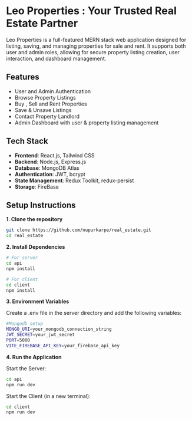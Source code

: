 # Leo Properties : Your Trusted Real Estate Partner
Leo Properties is a full-featured MERN stack web application designed for listing, saving, and managing properties for sale and rent. It supports both user and admin roles, allowing for secure property listing creation, user interaction, and dashboard management.

## Features
- User and Admin Authentication 
- Browse Property Listings
- Buy , Sell and Rent Properties
- Save & Unsave Listings 
- Contact Property Landlord
- Admin Dashboard with user & property listing management


## Tech Stack
- **Frontend**: React.js, Tailwind CSS
- **Backend**: Node.js, Express.js
- **Database**: MongoDB Atlas
- **Authentication**: JWT, bcrypt
- **State Management**: Redux Toolkit, redux-persist
- **Storage**: FireBase 

## Setup Instructions

**1. Clone the repository**

```bash
git clone https://github.com/nupurkarpe/real_estate.git
cd real_estate
```

**2. Install Dependencies**

```bash
# For server
cd api
npm install

# For client
cd client
npm install
```

**3. Environment Variables**

Create a .env file in the server directory and add the following variables:

```bash
#Mongodb setup
MONGO_URI=your_mongodb_connection_string
JWT_SECRET=your_jwt_secret
PORT=5000
VITE_FIREBASE_API_KEY=your_firebase_api_key

```

**4. Run the Application**

Start the Server:

```bash
cd api
npm run dev
```
Start the Client (in a new terminal):
```bash
cd client
npm run dev
```
